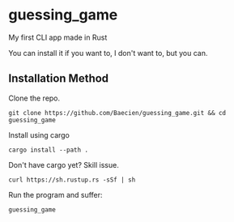 # guessing_game
My first CLI app made in Rust

You can install it if you want to, I don't want to, but you can.

## Installation Method

Clone the repo.

```{
git clone https://github.com/Baecien/guessing_game.git && cd guessing_game
```

Install using cargo

```{
cargo install --path .
```
Don't have cargo yet? Skill issue.

```{
curl https://sh.rustup.rs -sSf | sh
```
Run the program and suffer:

```{
guessing_game
```